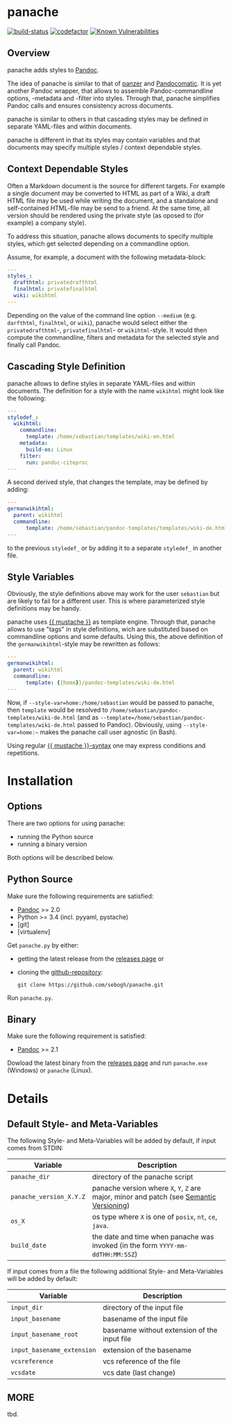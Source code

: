 # panache 

[![build-status](https://travis-ci.org/sebogh/panache.svg?branch=master)](https://travis-ci.org/sebogh/panache) [![codefactor](https://www.codefactor.io/repository/github/sebogh/panache/badge)](https://www.codefactor.io/repository/github/sebogh/panache) [![Known Vulnerabilities](https://snyk.io/test/github/sebogh/panache:requirements.txt/badge.svg?targetFile=requirements.txt)](https://snyk.io/test/github/sebogh/panache:requirements.txt?targetFile=requirements.txt)

## Overview

panache adds styles to [Pandoc]. 

The idea of panache is similar to that of [panzer] and [Pandocomatic]. It is yet
another Pandoc wrapper, that allows to assemble Pandoc-commandline options,
-metadata and -filter into styles. Through that, panache simplifies Pandoc calls
and ensures consistency across documents.

panache is similar to others in that cascading styles may be defined in separate
YAML-files and within documents.

panache is different in that its styles may contain variables and that documents
may specify multiple styles / context dependable styles.

## Context Dependable Styles

Often a Markdown document is the source for different targets. For example a
single document may be converted to HTML as part of a Wiki, a draft HTML file
may be used while writing the document, and a standalone and self-contained
HTML-file may be send to a friend. At the same time, all version should be
rendered using the private style (as oposed to (for example) a company style).

To address this situation, panache allows documents to specify multiple styles,
which get selected depending on a commandline option.

Assume, for example, a document with the following metadata-block:

```yaml
---
styles_:
  drafthtml: privatedrafthtml
  finalhtml: privatefinalhtml
  wiki: wikihtml
---
```

Depending on the value of the command line option `--medium` (e.g. `darfthtml`,
`finalhtml`, or `wiki`), panache would select either the
`privatedrafthtml`-, `privatefinalhtml`- or `wikihtml`-style. It would then 
compute the commandline, filters and metadata for the selected style and finally 
call Pandoc.

## Cascading Style Definition

panache allows to define styles in separate YAML-files and within documents. The
definition for a style with the name `wikihtml` might look like the following:

```yaml
---
styledef_:
  wikihtml:
    commandline:
      template: /home/sebastian/templates/wiki-en.html
    metadata:
      build-os: Linux
    filter:
      run: pandoc-citeproc
---
```

A second derived style, that changes the template, may be defined by adding:
    
```yaml
---
germanwikihtml:
  parent: wikihtml
  commandline:
      template: /home/sebastian/pandoc-templates/templates/wiki-de.html
---
```

to the previous `styledef_` or by adding it to a separate `styledef_` in another
file.

## Style Variables

Obviously, the style definitions above may work for the user `sebastian` but are
likely to fail for a different user. This is where parameterized style definitions
may be handy.

panache uses [{{ mustache }}](https://github.com/mustache/mustache.github.com)
as template engine. Through that, panache allows to use "tags" in style
definitions, wich are substituted based on commandline options and some
defaults. Using this, the above definition of the `germanwikihtml`-style may be
rewritten as follows:

```yaml
---
germanwikihtml:
  parent: wikihtml
  commandline:
      template: {{home}}/pandoc-templates/wiki-de.html
---
```

Now, if `--style-var=home:/home/sebastian` would be passed to
panache, then `template` would be resolved to 
`/home/sebastian/pandoc-templates/wiki-de.html` (and as
`--template=/home/sebastian/pandoc-templates/wiki-de.html` passed to Pandoc).
Obviously, using `--style-var=home:~` makes the panache call user agnostic
(in Bash).

Using regular [{{ mustache }}-syntax](http://mustache.github.io/mustache.5.html)
one may express conditions and repetitions.

# Installation

## Options

There are two options for using panache:

-   running the Python source
-   running a binary version

Both options will be described below.

## Python Source

Make sure the following requirements are satisfied:

-    [Pandoc] >= 2.0
-    Python >= 3.4 (incl. pyyaml, pystache)
-    \[git\]
-    \[virtualenv\]

Get `panache.py` by either:

-   getting the latest release from the [releases page] or
-   cloning the [github-repository]:

    ~~~~ {.bash}
    git clone https://github.com/sebogh/panache.git
    ~~~~

Run `panache.py`.

## Binary 

Make sure the following requirement is satisfied:

-    [Pandoc] >= 2.1

Dowload the latest binary from the [releases page] and run `panache.exe`
(Windows) or `panache` (Linux).

# Details

## Default Style- and Meta-Variables

The following Style- and Meta-Variables will be added by default, if input comes from STDIN:

| Variable                | Description                                                                                |
|------------------------ |--------------------------------------------------------------------------------------------|
| `panache_dir`           | directory of the panache script                                                            |
| `panache_version_X.Y.Z` | panache version where `X`, `Y`, `Z` are major, minor and patch (see [Semantic Versioning]) | 
| `os_X`                  | os type where `X` is one of `posix`, `nt`, `ce`, `java`.                                   | 
| `build_date`            | the date and time when panache was invoked (in the form `YYYY-mm-ddTHH:MM:SSZ`)            |

If input comes from a file the following additional Style- and Meta-Variables will be added by default:

| Variable                   | Description                                                                                |
|--------------------------- |--------------------------------------------------------------------------------------------|
| `input_dir`                | directory of the input file                                                                |
| `input_basename`           | basename of the input file                                                                 |
| `input_basename_root`      | basename without extension of the input file                                               |
| `input_basename_extension` | extension of the basename                                                                  |
| `vcsreference`             | vcs reference of the file                                                                  |
| `vcsdate`                  | vcs date (last change)                                                                     |


## MORE

tbd.


[releases page]: https://github.com/sebogh/panache/releases/latest
[github-repository]: https://github.com/sebogh/panache.git
[Pandoc]: https://pandoc.org
[panzer]: https://github.com/msprev/panzer
[Pandocomatic]: https://heerdebeer.org/Software/markdown/pandocomatic/
[Semantic Versioning]: https://semver.org/
